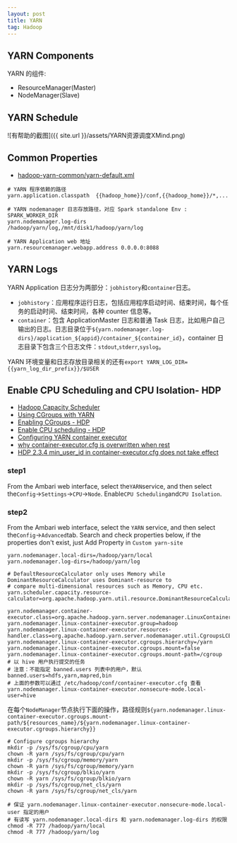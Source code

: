 ```yaml
---
layout: post
title: YARN
tag: Hadoop
---
```


## YARN Components
YARN 的组件:
* ResourceManager(Master)
* NodeManager(Slave)

## YARN Schedule
![有帮助的截图]({{ site.url }}/assets/YARN资源调度XMind.png)

## Common Properties
* [hadoop-yarn-common/yarn-default.xml](https://hadoop.apache.org/docs/current/hadoop-yarn/hadoop-yarn-common/yarn-default.xml)

```shell
# YARN 程序依赖的路径
yarn.application.classpath  {{hadoop_home}}/conf,{{hadoop_home}}/*,...

# YARN nodemanager 日志存放路径，对应 Spark standalone Env : SPARK_WORKER_DIR
yarn.nodemanager.log-dirs   /hadoop/yarn/log,/mnt/disk1/hadoop/yarn/log

# YARN Application web 地址
yarn.resourcemanager.webapp.address 0.0.0.0:8088
```

## YARN Logs
YARN Application 日志分为两部分：`jobhistory`和`container`日志。

* `jobhistory`：应用程序运行日志，包括应用程序启动时间、结束时间，每个任务的启动时间、结束时间，各种 counter 信息等。
* `container`：包含 ApplicationMaster 日志和普通 Task 日志，比如用户自己输出的日志。日志目录位于`${yarn.nodemanager.log-dirs}/application_${appid}/container_${container_id}`，container 日志目录下包含三个日志文件：`stdout`,`stderr`,`syslog`。

YARN 环境变量和日志存放目录相关的还有`export YARN_LOG_DIR={{yarn_log_dir_prefix}}/$USER`

## Enable CPU Scheduling and CPU Isolation- HDP
* [Hadoop Capacity Scheduler](https://hadoop.apache.org/docs/current/hadoop-yarn/hadoop-yarn-site/CapacityScheduler.html)
* [Using CGroups with YARN](https://hadoop.apache.org/docs/current/hadoop-yarn/hadoop-yarn-site/NodeManagerCgroups.html)
* [Enabling CGroups - HDP](https://docs.hortonworks.com/HDPDocuments/HDP2/HDP-2.6.5/bk_yarn-resource-management/content/enabling_cgroups.html)
* [Enable CPU scheduling - HDP](https://docs.hortonworks.com/HDPDocuments/HDP3/HDP-3.1.0/data-operating-system/content/configuring_cpu_scheduling.html)
* [Configuring YARN container executor](https://www.ibm.com/support/knowledgecenter/en/SSPT3X_4.2.0/com.ibm.swg.im.infosphere.biginsights.install.doc/doc/inst_adv_yarn_config.html)
* [why container-executor.cfg is overwritten when rest](https://community.hortonworks.com/articles/114097/why-container-executorcfg-is-overwritten-when-rest.html)
* [HDP 2.3.4 min_user_id in container-executor.cfg does not take effect](https://community.hortonworks.com/questions/31219/hdp-234-min-user-id-in-container-execturocfg-does.html)

### step1
From the Ambari web interface, select the`YARN`service, and then select the`Config`->`Settings`->`CPU`->`Node`. Enable`CPU Scheduling`and`CPU Isolation`.

### step2
From the Ambari web interface, select the `YARN` service, and then select the`Config`->`Advanced`tab. Search and check properties below, if the properties don't exist, just Add Property in `Custom yarn-site`

```properties
yarn.nodemanager.local-dirs=/hadoop/yarn/local
yarn.nodemanager.log-dirs=/hadoop/yarn/log

# DefaultResourceCalculator only uses Memory while DominantResourceCalculator uses Dominant-resource to 
# compare multi-dimensional resources such as Memory, CPU etc.
yarn.scheduler.capacity.resource-calculator=org.apache.hadoop.yarn.util.resource.DominantResourceCalculator

yarn.nodemanager.container-executor.class=org.apache.hadoop.yarn.server.nodemanager.LinuxContainerExecutor
yarn.nodemanager.linux-container-executor.group=hadoop
yarn.nodemanager.linux-container-executor.resources-handler.class=org.apache.hadoop.yarn.server.nodemanager.util.CgroupsLCEResourcesHandler
yarn.nodemanager.linux-container-executor.cgroups.hierarchy=/yarn
yarn.nodemanager.linux-container-executor.cgroups.mount=false
yarn.nodemanager.linux-container-executor.cgroups.mount-path=/cgroup
# 以 hive 用户执行提交的任务
# 注意：不能指定 banned.users 列表中的用户，默认 banned.users=hdfs,yarn,mapred,bin
# 上面的参数可以通过 /etc/hadoop/conf/container-executor.cfg 查看
yarn.nodemanager.linux-container-executor.nonsecure-mode.local-user=hive
```

在每个`NodeManager`节点执行下面的操作，路径规则`${yarn.nodemanager.linux-container-executor.cgroups.mount-path/${resources_name}/${yarn.nodemanager.linux-container-executor.cgroups.hierarchy}}`
```shell
# Configure cgroups hierarchy
mkdir -p /sys/fs/cgroup/cpu/yarn
chown -R yarn /sys/fs/cgroup/cpu/yarn
mkdir -p /sys/fs/cgroup/memory/yarn
chown -R yarn /sys/fs/cgroup/memory/yarn
mkdir -p /sys/fs/cgroup/blkio/yarn
chown -R yarn /sys/fs/cgroup/blkio/yarn
mkdir -p /sys/fs/cgroup/net_cls/yarn
chown -R yarn /sys/fs/cgroup/net_cls/yarn

# 保证 yarn.nodemanager.linux-container-executor.nonsecure-mode.local-user 指定的用户
# 有读写 yarn.nodemanager.local-dirs 和 yarn.nodemanager.log-dirs 的权限
chmod -R 777 /hadoop/yarn/local
chmod -R 777 /hadoop/yarn/log
```

